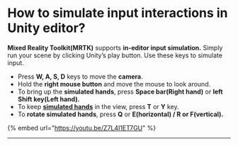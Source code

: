 # How to simulate input interactions in Unity editor?

**Mixed Reality Toolkit(MRTK)** supports **in-editor input simulation.** Simply run your scene by clicking Unity’s play button. Use these keys to simulate input.

* Press **W, A, S, D** keys to move the **camera**.
* Hold the **right mouse button** and move the mouse to look around.
* To bring up the **simulated hands**, press **Space bar(Right hand)** or **left Shift key(Left hand).**
* To keep [**simulated hands**](https://microsoft.github.io/MixedRealityToolkit-Unity/Documentation/InputSimulation/InputSimulationService.html#hand-simulation?WT.mc\_id=github-mixedrealitycurriculum-ayyonet) in the view, press **T** or **Y** key.
* To **rotate simulated hands**, press **Q** or **E(horizontal) / R or F(vertical).**

{% embed url="https://youtu.be/Z7L4I1ET7GU" %}

****
